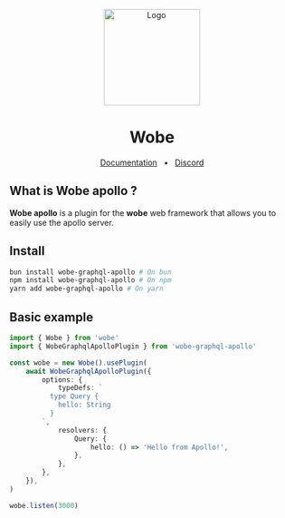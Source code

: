 <p align="center">
  <a href="https://wobe.dev"><img src="https://www.wobe.dev/logo.png" alt="Logo" height=170></a>
</p>

<h1 align="center">Wobe</h1>

<div align="center">
  <a href="https://wobe.dev">Documentation</a>
  <span>&nbsp;&nbsp;•&nbsp;&nbsp;</span>
  <a href="https://discord.gg/GVuyYXNvGg">Discord</a>
</div>

## What is Wobe apollo ?

**Wobe apollo** is a plugin for the **wobe** web framework that allows you to easily use the apollo server.

## Install

```sh
bun install wobe-graphql-apollo # On bun
npm install wobe-graphql-apollo # On npm
yarn add wobe-graphql-apollo # On yarn
```

## Basic example

```ts
import { Wobe } from 'wobe'
import { WobeGraphqlApolloPlugin } from 'wobe-graphql-apollo'

const wobe = new Wobe().usePlugin(
	await WobeGraphqlApolloPlugin({
		options: {
			typeDefs: `
          type Query {
            hello: String
          }
        `,
			resolvers: {
				Query: {
					hello: () => 'Hello from Apollo!',
				},
			},
		},
	}),
)

wobe.listen(3000)
```
